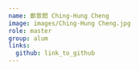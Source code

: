 ```yaml
---
name: 鄭景閎 Ching-Hung Cheng 
image: images/Ching-Hung Cheng.jpg 
role: master
group: alum
links:
  github: link_to_github 
---
```

